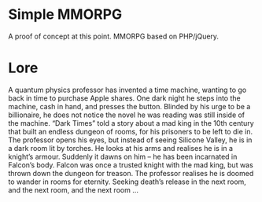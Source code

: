 # Simple MMORPG
A proof of concept at this point. MMORPG based on PHP/jQuery.

# Lore
A quantum physics professor has invented a time machine, wanting to go back in time to purchase Apple shares. One dark night he steps into the machine, cash in hand, and presses the button. Blinded by his urge to be a billionaire, he does not notice the novel he was reading was still inside of the machine. “Dark Times” told a story about a mad king in the 10th century that built an endless dungeon of rooms, for his prisoners to be left to die in. The professor opens his eyes, but instead of seeing Silicone Valley, he is in a dark room lit by torches. He looks at his arms and realises he is in a knight’s armour. Suddenly it dawns on him – he has been incarnated in Falcon’s body. Falcon was once a trusted knight with the mad king, but was thrown down the dungeon for treason. The professor realises he is doomed to wander in rooms for eternity. Seeking death’s release in the next room, and the next room, and the next room … 
